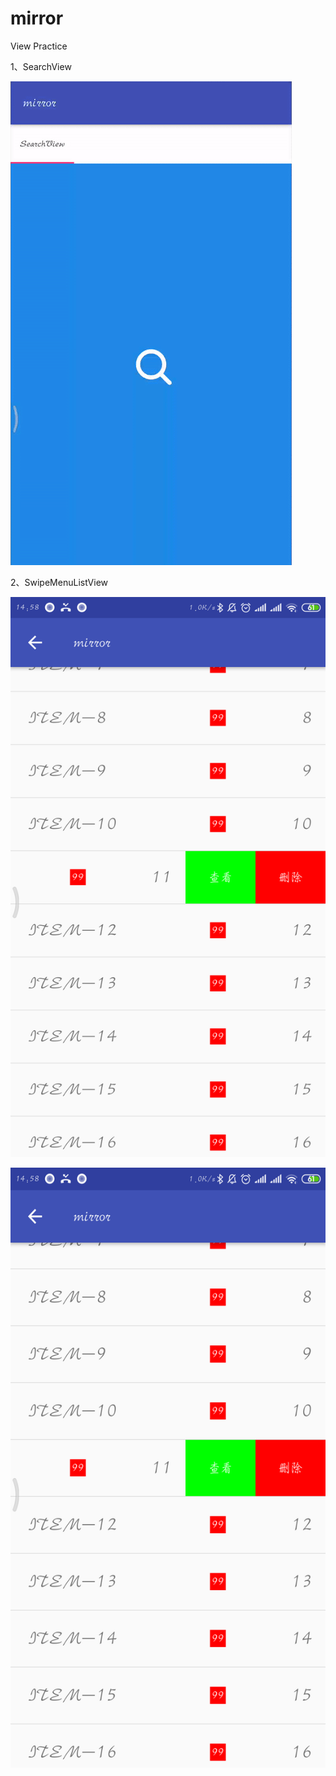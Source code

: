 # mirror
View Practice

1、SearchView

![SearchView](https://github.com/Joky-SSS/mirror/blob/master/art/SearchView.gif "SearchView")

2、SwipeMenuListView

![SearchView](https://github.com/Joky-SSS/mirror/blob/master/art/swipemenulistview.png "SwipeMenuListView")

 <img src="https://github.com/Joky-SSS/mirror/blob/master/art/swipemenulistview.png" width = "540" height = "960" alt="SwipeMenuListView" align=center />